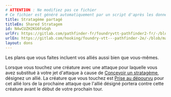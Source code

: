 ```yaml
---
# ATTENTION : Ne modifiez pas ce fichier
# Ce fichier est généré automatiquement par un script d'après les données du module Foundry VTT officiel et de sa traduction
title: Stratagème partagé
titleEn: Shared Stratagem
id: N4wCUZH2KG6FoGqh
urlFr: https://gitlab.com/pathfinder-fr/foundryvtt-pathfinder2-fr/-/blob/master/data/feats/N4wCUZH2KG6FoGqh.htm
urlEn: https://gitlab.com/hooking/foundry-vtt---pathfinder-2e/-/blob/master/packs/data/feats.db/shared-stratagem.json
layout: dons
---
```

Les plans que vous faites incluent vos alliés aussi bien que vous-mêmes.

Lorsque vous touchez une créature avec une attaque pour laquelle vous avez substitué à votre jet d'attaque à cause de [Concevoir un stratagème](../actions/concevoir-un-stratagème.md), désignez un allié. La créature que vous touchez est [Prise au dépourvu](../conditions/pris-au-dépourvu.md) pour cet allié lors de la prochaine attaque que l'allié désigné portera contre cette créature avant le début de votre prochain tour.
